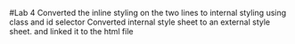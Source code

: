 #Lab 4 
Converted the inline styling on the two lines to internal styling  using class and id selector 
Converted internal style sheet to an external style sheet. and linked it to the html file 
